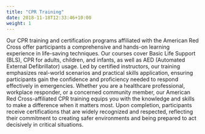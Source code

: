 ```yaml
---
title: "CPR Training"
date: 2018-11-18T12:33:46+10:00
weight: 1
---
```


Our CPR training and certification programs affiliated with the American Red Cross offer participants a comprehensive and hands-on learning experience in life-saving techniques. Our courses cover Basic Life Support (BLS), CPR for adults, children, and infants, as well as AED (Automated External Defibrillator) usage. Led by certified instructors, our training emphasizes real-world scenarios and practical skills application, ensuring participants gain the confidence and proficiency needed to respond effectively in emergencies. Whether you are a healthcare professional, workplace responder, or a concerned community member, our American Red Cross-affiliated CPR training equips you with the knowledge and skills to make a difference when it matters most. Upon completion, participants receive certifications that are widely recognized and respected, reflecting their commitment to creating safer environments and being prepared to act decisively in critical situations.

